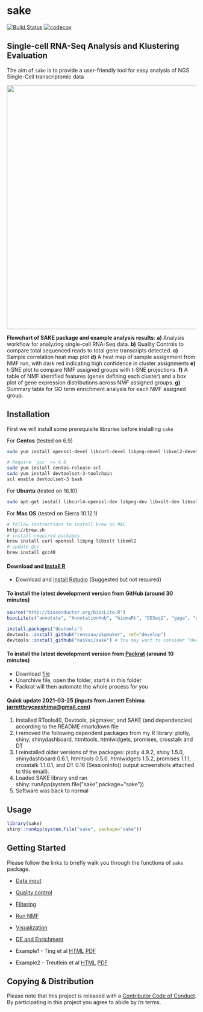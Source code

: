 <!-- README.md is generated from README.Rmd. Please edit that file -->
sake
====

[![Build Status](https://travis-ci.com/naikai/sake.svg?token=qigAqQi4xmKjKDqnm97n&branch=master)](https://travis-ci.com/naikai/sake) [![codecov](https://codecov.io/gh/naikai/sake/branch/master/graph/badge.svg?token=WEipAvcFMf)](https://codecov.io/gh/naikai/sake)

**S**ingle-cell RNA-Seq **A**nalysis and **K**lustering **E**valuation
----------------------------------------------------------------------

The aim of `sake` is to provide a user-friendly tool for easy analysis of NGS Single-Cell transcriptomic data

<img src="vignettes/Figures/SAKE_workflow.png" width="1024px" height="647px" />

**Flowchart of SAKE package and example analysis results**: **a)** Analysis workflow for analyzing single-cell RNA-Seq data. **b)** Quality Controls to compare total sequenced reads to total gene transcripts detected. **c)** Sample correlation heat map plot **d)** A heat map of sample assignment from NMF run, with dark red indicating high confidence in cluster assignments **e)** t-SNE plot to compare NMF assigned groups with t-SNE projections. **f)** A table of NMF identified features (genes defining each cluster) and a box plot of gene expression distributions across NMF assigned groups. **g)** Summary table for GO term enrichment analysis for each NMF assigned group.

Installation
------------

First we will install some prerequisite libraries before installing `sake`

For **Centos** (tested on 6.9)

``` bash
sudo yum install openssl-devel libcurl-devel libpng-devel libxml2-devel libxslt

# Require `gcc` >= 4.6 
sudo yum install centos-release-scl
sudo yum install devtoolset-3-toolchain
scl enable devtoolset-3 bash
```

For **Ubuntu** (tested on 16.10)

``` bash
sudo apt-get install libcurl4-openssl-dev libpng-dev libxslt-dev libssl-dev libxml2-dev xsltproc
```

For **Mac OS** (tested on Sierra 10.12.1)

``` bash
# follow instructions to install brew on MAC
http://brew.sh
# install required packages 
brew install curl openssl libpng libxslt libxml2 
# update gcc
brew install gcc48
```

#### Download and [Install R](http://cran.wustl.edu)

-   Download and [Install Rstudio](https://www.rstudio.com/products/rstudio/download/) (Suggested but not required)

#### To install the latest development version from GitHub (around 30 minutes)

``` r
source("http://bioconductor.org/biocLite.R")
biocLite(c("annotate", "AnnotationHub", "biomaRt", "DESeq2", "gage", "gageData", "GO.db", "pathview", "plotly", "DT"))

install.packages("devtools")
devtools::install_github("renozao/pkgmaker", ref="develop")
devtools::install_github("naikai/sake") # You may want to consider "devtools::install_github("naikai/sake", CC=gcc-7) to flag for use with the GCC compiler" 
```

#### To install the latest development version from [Packrat](https://rstudio.github.io/packrat/) (around 10 minutes)

-   Download [file](https://drive.google.com/file/d/1UIAZ6yfWLItJCJYMls3XZ3HzQogKxDBS/view?usp=sharing)
-   Unarchive file, open the folder, start `R` in this folder
-   Packrat will then automate the whole process for you


#### Quick update 2021-03-25 (inputs from Jarrett Eshima <jarrettbryceeshima@gmail.com>)
1) Installed RTools40, Devtools, pkgmaker, and SAKE (and dependencies) according to the README rmarkdown file
2) I removed the following dependent packages from my R library: plotly, shiny, shinydashboard, htmltools, htmlwidgets, promises, crosstalk and DT
3) I reinstalled older versions of the packages: plotly 4.9.2, shiny 1.5.0, shinydashboard 0.6.1, htmltools 0.5.0, htmlwidgets 1.5.2, promises 1.1.1, crosstalk 1.1.0.1, and DT 0.16 (SessionInfo() output screenshots attached to this email).
4) Loaded SAKE library and ran shiny::runApp(system.file("sake",package="sake"))
5) Software was back to normal



Usage
-----

``` r
library(sake)
shiny::runApp(system.file("sake", package="sake"))
```

Getting Started
---------------

Please follow the links to briefly walk you through the functions of `sake` package.

-   [Data input](vignettes/Data_Input.Rmd)
-   [Quality control](vignettes/Quality_Control.Rmd)
-   [Filtering](vignettes/Filtering.Rmd)
-   [Run NMF](vignettes/NMF.Rmd)
-   [Visualization](vignettes/Visualization.Rmd)
-   [DE and Enrichment](vignettes/DE_Enrich.Rmd)

-   Example1 - Ting et al [HTML](vignettes/Ting.Rmd) [PDF](vignettes/Ting_pdf.pdf)
-   Example2 - Treutlein et al [HTML](vignettes/Treutlein.Rmd) [PDF](vignettes/Treutlein_pdf.pdf)

Copying & Distribution
----------------------

Please note that this project is released with a [Contributor Code of Conduct](CONDUCT.md). By participating in this project you agree to abide by its terms.


